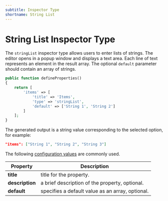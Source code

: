```yaml
---
subtitle: Inspector Type
shortname: String List
---
```

# String List Inspector Type

The `stringList` inspector type allows users to enter lists of strings. The editor opens in a popup window and displays a text area. Each line of text represents an element in the result array. The optional `default` parameter should contain an array of strings.

```php
public function defineProperties()
{
    return [
        'items' => [
            'title' => 'Items',
            'type' => 'stringList',
            'default' => ['String 1', 'String 2']
        ]
    ];
}
```

The generated output is a string value corresponding to the selected option, for example:

```json
"items": ["String 1", "String 2", "String 3"]
```

The following [configuration values](../inspector-types.md) are commonly used.

Property | Description
------------- | -------------
**title** | title for the property.
**description** | a brief description of the property, optional.
**default** | specifies a default value as an array, optional.
